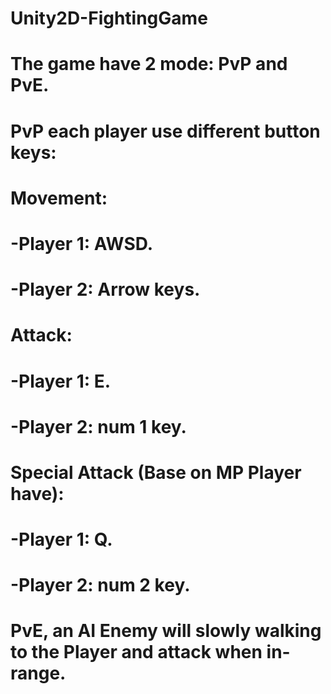 # Unity2D-FightingGame
# The game have 2 mode: PvP and PvE.
# PvP each player use different button keys:
# Movement:
# -Player 1: AWSD.
# -Player 2: Arrow keys.
# Attack:
# -Player 1: E.
# -Player 2: num 1 key.
# Special Attack (Base on MP Player have):
# -Player 1: Q.
# -Player 2: num 2 key.
# PvE, an AI Enemy will slowly walking to the Player and attack when in-range.
